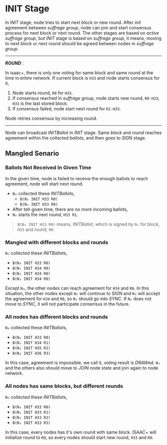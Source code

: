 # INIT Stage

In *INIT* stage, node tries to start next block or new round. After *init* agreement between *suffrage group*, node can join and start consensus process for next block or next round. The other stages are based on *active suffrage group*, but *INIT* stage is based on *suffrage group*, it means, moving to next block or next round should be agreed between nodes in *suffrage group*.

---
***ROUND*** :

In isaac+, there is only one voting for same block and same round at the time in entire network. If current block is `H33` and node starts consensus for it,

1. Node starts round, `R0` for `H33`.
1. If consensus reached in *suffrage group*, node starts new round, `R0-H33`; `H33` is the last stored block.
1. If consensus failed, node start next round for `R1-H33`.

Node retries consensus by increasing round.

---

Node can broadcast *INITBallot* in *INIT* stage. Same *block* and *round* reaches agreement within the collected *ballot*s, and then goes to *SIGN* stage.

## Mangled Senario

### Ballots Not Received In Given Time

In the given time, node is failed to receive the enough ballots to reach agreement, node will start next round.

* `N₀` collected these *INITBallot*s,
    * `B(N₀ INIT H33 R0)`
    * `B(N₃ INIT H33 R0)`
* After teh given time, there are no more incoming ballots,
* `N₀` starts the next round, `H33 R1`.

> `B(N₀ INIT H33 R0)` means, *INITBallot*, which is signed by `N₀` for block, `H33` and round, `R0`.

### Mangled with different blocks and rounds

`N₀` collected these *INITBallot*s,

* `B(N₀ INIT H33 R0)`
* `B(N₁ INIT H34 R0)`
* `B(N₂ INIT H34 R0)`
* `B(N₃ INIT H34 R0)`

Except `N₀`, the other nodes can reach agreement for `H34` and `R0`. In this situation, the other nodes except `N₀` will continue to *SIGN* and `N₀` will accept the agreement for `H34` and `R0`, so `N₀` should go into *SYNC*. If `N₀` does not move to *SYNC*, it will not participate consensus in the future.


### All nodes has different blocks and rounds

`N₀` collected these *INITBallot*s,

* `B(N₀ INIT H33 R0)`
* `B(N₁ INIT H34 R1)`
* `B(N₂ INIT H35 R2)`
* `B(N₃ INIT H36 R3)`

In this case, agreement is impossible, we call it, voting result is *DRAW*ed. `N₀` and the others also should move to *JOIN* node state and join again to node network.

### All nodes has same blocks, but different rounds

`N₀` collected these *INITBallot*s,

* `B(N₀ INIT H33 R0)`
* `B(N₁ INIT H33 R1)`
* `B(N₂ INIT H33 R2)`
* `B(N₃ INIT H33 R3)`

In this case, every nodes has it's own round with same block. ISAAC+ will initialize round to `R0`, so every nodes should start new round, `H33` and `R0`.
